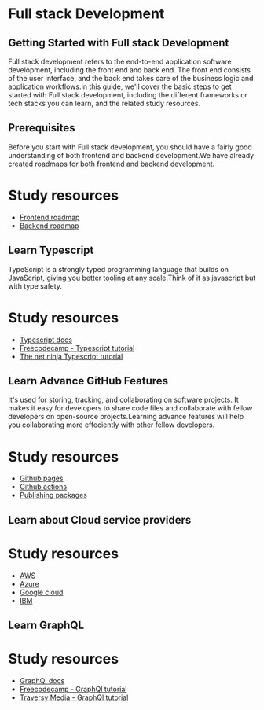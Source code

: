 # Full stack Development

## Getting Started with Full stack Development
Full stack development refers to the end-to-end application software development, including the front end and back end. The front end consists of the user interface, and the back end takes care of the business logic and application workflows.In this guide, we'll cover the basic steps to get started with Full stack development, including the different frameworks or tech stacks you can learn, and the related study resources.

## Prerequisites
Before you start with Full stack development, you should have a fairly good understanding of both frontend and backend development.We have already created roadmaps for both frontend and backend development.

# Study resources
* [Frontend roadmap](https://github.com/WeMakeDevs/roadmaps/tree/main/Frontend-Development)
* [Backend roadmap](https://github.com/WeMakeDevs/roadmaps/tree/main/Backend-Development)


## Learn Typescript
TypeScript is a strongly typed programming language that builds on JavaScript, giving you better tooling at any scale.Think of it as javascript but with type safety.

# Study resources
* [Typescript docs](https://www.typescriptlang.org/docs/)
* [Freecodecamp - Typescript tutorial](https://www.youtube.com/watch?v=30LWjhZzg50&t=777s)
* [The net ninja Typescript tutorial](https://www.youtube.com/playlist?list=PL4cUxeGkcC9gUgr39Q_yD6v-bSyMwKPUI)

## Learn Advance GitHub Features
It's used for storing, tracking, and collaborating on software projects. It makes it easy for developers to share code files and collaborate with fellow developers on open-source projects.Learning advance features will help you collaborating more effeciently with other fellow developers. 

# Study resources
* [Github pages](https://www.typescriptlang.org/docs/)
* [Github actions](https://www.youtube.com/watch?v=30LWjhZzg50&t=777s)
* [Publishing packages](https://www.youtube.com/playlist?list=PL4cUxeGkcC9gUgr39Q_yD6v-bSyMwKPUI)


## Learn about Cloud service providers

# Study resources
* [AWS](https://docs.aws.amazon.com/)
* [Azure](https://learn.microsoft.com/en-us/azure/?product=popular)
* [Google cloud](https://cloud.google.com/training?hl=en)
* [IBM](https://www.ibm.com/training/cloud)


## Learn GraphQL

# Study resources
* [GraphQl docs](https://graphql.org/)
* [Freecodecamp - GraphQl tutorial](https://www.youtube.com/watch?v=ed8SzALpx1Q)
* [Traversy Media - GraphQl tutorial](https://www.youtube.com/watch?v=BcLNfwF04Kw)


